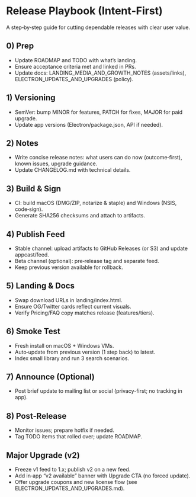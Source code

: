 # Release Playbook (Intent‑First)

A step‑by‑step guide for cutting dependable releases with clear user value.

## 0) Prep
- Update ROADMAP and TODO with what’s landing.
- Ensure acceptance criteria met and linked in PRs.
- Update docs: LANDING_MEDIA_AND_GROWTH_NOTES (assets/links), ELECTRON_UPDATES_AND_UPGRADES (policy).

## 1) Versioning
- SemVer: bump MINOR for features, PATCH for fixes, MAJOR for paid upgrade.
- Update app versions (Electron/package.json, API if needed).

## 2) Notes
- Write concise release notes: what users can do now (outcome‑first), known issues, upgrade guidance.
- Update CHANGELOG.md with technical details.

## 3) Build & Sign
- CI: build macOS (DMG/ZIP, notarize & staple) and Windows (NSIS, code‑sign).
- Generate SHA256 checksums and attach to artifacts.

## 4) Publish Feed
- Stable channel: upload artifacts to GitHub Releases (or S3) and update appcast/feed.
- Beta channel (optional): pre‑release tag and separate feed.
- Keep previous version available for rollback.

## 5) Landing & Docs
- Swap download URLs in landing/index.html.
- Ensure OG/Twitter cards reflect current visuals.
- Verify Pricing/FAQ copy matches release (features/tiers).

## 6) Smoke Test
- Fresh install on macOS + Windows VMs.
- Auto‑update from previous version (1 step back) to latest.
- Index small library and run 3 search scenarios.

## 7) Announce (Optional)
- Post brief update to mailing list or social (privacy-first; no tracking in app).

## 8) Post‑Release
- Monitor issues; prepare hotfix if needed.
- Tag TODO items that rolled over; update ROADMAP.

## Major Upgrade (v2)
- Freeze v1 feed to 1.x; publish v2 on a new feed.
- Add in‑app “v2 available” banner with Upgrade CTA (no forced update).
- Offer upgrade coupons and new license flow (see ELECTRON_UPDATES_AND_UPGRADES.md).
